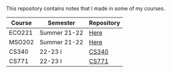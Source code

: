 This repository contains notes that I made in some of my courses.


|Course|Semester|Repository|
| --- | --- | --- |
| ECO221 | Summer 21-22 | [Here](./ECO221.pdf) |
| MSO202 | Summer 21-22 | [Here](./MSO202.pdf) |
| CS340 | 22-23 I | [CS340](https://github.com/cliche-niche/CS340/blob/main/Notes.pdf) |
| CS771 | 22-23 I | [CS771](https://github.com/cliche-niche/CS771/tree/main/Notes) |
